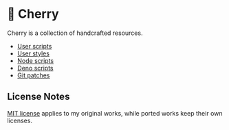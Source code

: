 # 🍒 Cherry

Cherry is a collection of handcrafted resources.

- [User scripts](scripts/README.md)
- [User styles](styles/README.md)
- [Node scripts](node/README.md)
- [Deno scripts](deno/README.md)
- [Git patches](patches/README.md)

## License Notes

[MIT license](LICENSE) applies to my original works, while ported works keep their own licenses.
